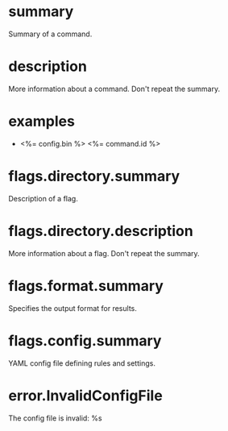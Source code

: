 # summary

Summary of a command.

# description

More information about a command. Don't repeat the summary.

# examples

- <%= config.bin %> <%= command.id %>

# flags.directory.summary

Description of a flag.

# flags.directory.description

More information about a flag. Don't repeat the summary.

# flags.format.summary

Specifies the output format for results.

# flags.config.summary

YAML config file defining rules and settings.

# error.InvalidConfigFile

The config file is invalid: %s
